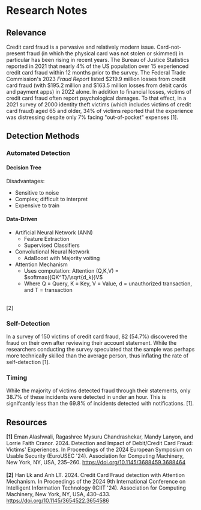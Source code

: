 # Research Notes
## Relevance
Credit card fraud is a pervasive and relatively modern issue. Card-not-present fraud (in which the physical card was not stolen or skimmed) in particular has been rising in recent years. The Bureau of Justice Statistics reported in 2021 that nearly 4% of the US population over 15 experienced credit card fraud within 12 months prior to the survey. The Federal Trade Commission's 2023 *Fraud Report* listed $219.9 million losses from credit card fraud (with $195.2 million and $163.5 million losses from debit cards and payment apps) in 2022 alone. In addition to financial losses, victims of credit card fraud often report psychological damages. To that effect, in a 2021 survey of 2000 identity theft victims (which includes victims of credit card fraud) aged 65 and older, 34% of victims reported that the experience was distressing despite only 7% facing "out-of-pocket" expenses [1].
## Detection Methods
### Automated Detection
#### Decision Tree
Disadvantages:
- Sensitive to noise
- Complex; difficult to interpret
- Expensive to train
#### Data-Driven
- Artificial Neural Network (ANN)
  - Feature Extraction
  - Supervised Classifiers
- Convolutional Neural Network
  - AdaBoost with Majority voiting
- Attention Mechanism
  - Uses computation: Attention (Q,K,V) = $softmax({QK^T}/\sqrt\{d_k})V$
  - Where Q = Query, K = Key, V = Value, d = unauthorized transaction, and T = transaction
<br>
[2]
<br>

### Self-Detection
In a survey of 150 victims of credit card fraud, 82 (54.7%) discovered the fraud on their own after reviewing their account statement. While the researchers conducting the survey speculated that the sample was perhaps more technically skilled than the average person, thus inflating the rate of self-detection [1]. 
### Timing
While the majority of victims detected fraud through their statements, only 38.7% of these incidents were detected in under an hour. This is signifcantly less than the 69.8% of incidents detected with notifications. [1].
## Resources
**[1]** Eman Alashwali, Ragashree Mysuru Chandrashekar, Mandy Lanyon, and Lorrie Faith Cranor. 2024. Detection and Impact of Debit/Credit Card Fraud: Victims' Experiences. In Proceedings of the 2024 European Symposium on Usable Security (EuroUSEC '24). Association for Computing Machinery, New York, NY, USA, 235–260. https://doi.org/10.1145/3688459.3688464
<br><br>
**[2]** Han Lk and Anh LT. 2024. Credit Card Fraud detection with Attention Mechanism. In Proceedings of the 2024 9th International Conference on Intelligent Information Technology (ICIIT '24). Association for Computing Machinery, New York, NY, USA, 430–433. https://doi.org/10.1145/3654522.3654586
